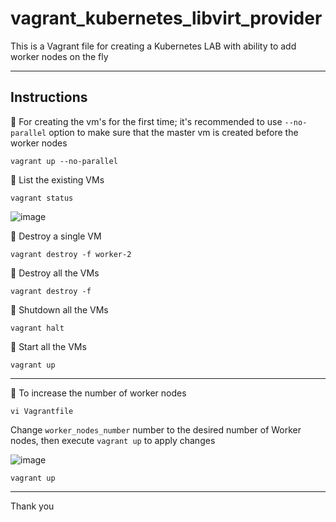# vagrant_kubernetes_libvirt_provider

This is a Vagrant file for creating a Kubernetes LAB with ability to add worker nodes on the fly

---

## Instructions

💎 For creating the vm's for the first time; it's recommended to use `--no-parallel` option to make sure that the master vm is created before the worker nodes

```
vagrant up --no-parallel
```

💎 List the existing VMs

```
vagrant status
```
![image](https://user-images.githubusercontent.com/33789516/129351481-2eeb58e7-bd88-4be6-8fa1-bfc749f8ba70.png)


💎 Destroy a single VM

```
vagrant destroy -f worker-2
```


💎 Destroy all the VMs

```
vagrant destroy -f
```


💎 Shutdown all the VMs

```
vagrant halt
```

💎 Start all the VMs

```
vagrant up
```

---

🌼 To increase the number of worker nodes

```
vi Vagrantfile
```
Change `worker_nodes_number` number to the desired number of Worker nodes, then execute `vagrant up` to apply changes

![image](https://user-images.githubusercontent.com/33789516/129351873-37e37e04-d504-46e8-b2af-f394e7d727cb.png)

```
vagrant up
```

---

Thank you



